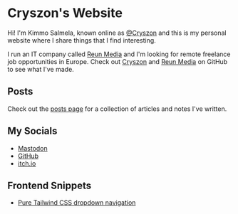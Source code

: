 # Cryszon's Website

Hi! I'm Kimmo Salmela, known online as [@Cryszon](https://mastodon.social/@Cryszon) and this is my personal website where I share things that I find interesting.

I run an IT company called [Reun Media](https://reun.eu/) and I'm looking for
remote freelance job opportunities in Europe. Check out
[Cryszon](https://github.com/Cryszon) and [Reun
Media](https://github.com/ReunMedia) on GitHub to see what I've made.

## Posts

Check out the [posts page](/posts/) for a collection of articles and notes I've
written.

## My Socials

- <a rel="me" href="https://mastodon.social/@Cryszon">Mastodon</a>
- [GitHub](https://github.com/Cryszon)
- [itch.io](https://cryszon.itch.io/)

## Frontend Snippets

- [Pure Tailwind CSS dropdown navigation](/frontend-snippets/tailwind-dropdown-navigation/)
